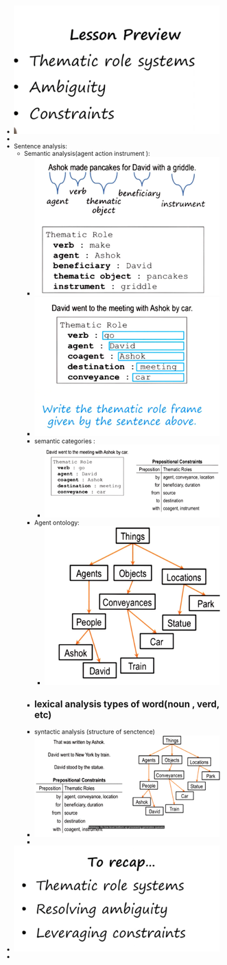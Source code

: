 - ![image.png](../assets/image_1718918935540_0.png)
-
- Sentence analysis:
	- Semantic analysis(agent action instrument ):
		- ![image.png](../assets/image_1718919426048_0.png)
		- ![image.png](../assets/image_1718919741314_0.png)
		- semantic categories :
			- ![image.png](../assets/image_1718919836731_0.png)
		- Agent ontology:
			- ![image.png](../assets/image_1718920004080_0.png)
		- lexical analysis types of word(noun , verd, etc)
			-
		- syntactic analysis (structure of senctence)
		- ![image.png](../assets/image_1718920155722_0.png)
		-
- ![image.png](../assets/image_1718921083683_0.png)
-